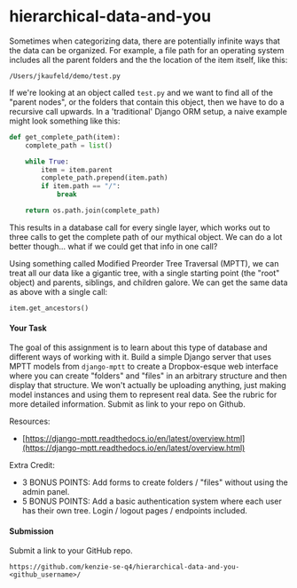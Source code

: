 <!-- 

Resources:

https://django-mptt.readthedocs.io/en/latest/tutorial.html

https://django-mptt.readthedocs.io/en/latest/templates.html#getting-started

https://guides.github.com/features/wikis/

Project name: Hierarchial Data and You!

Project Explanation:

This project is a simple Dropbox clone that will use MPTT models to enable the user to create folders and files that display in a visual tree-like structure.

Added Bonus: The user can now submit file objects from the home page, no need to use the admin panel.

Project Installation: 
Step 1. The main page should be accessible out of the box, so head on over to this link -> http://http://127.0.0.1:8000/

Step 2. Upload some files and prepare to experience the tree structure visually.

Tip! If your files are all lining up equally you may not have created an children yet. 
    a. Upload another file, 
    b. this time select a 'parent' file from the dropdown menu (this will allow you to nest your new file object under it)

Alright, you should now have your own shiny visual file tree.
Well done :)


Are you an admin and need access fast?
Step 1. run this code in the terminal:
    
        poetry install
        python manage.py createsuperuser
        python manage.py runserver

Step 2. navigate here to login with you createsuperuser credentials:

        http://http://127.0.0.1:8000/admin

Hope this was helpful, 
"happy hacking".
 -->


# hierarchical-data-and-you

Sometimes when categorizing data, there are potentially infinite ways that the data can be organized. For example, a file path for an operating system includes all the parent folders and the the location of the item itself, like this:

```
/Users/jkaufeld/demo/test.py
```

If we're looking at an object called `test.py` and we want to find all of the "parent nodes", or the folders that contain this object, then we have to do a recursive call upwards. In a 'traditional' Django ORM setup, a naive example might look something like this:

```python
def get_complete_path(item):
    complete_path = list()

    while True:
        item = item.parent
        complete_path.prepend(item.path)
        if item.path == "/":
            break

    return os.path.join(complete_path)
```

This results in a database call for every single layer, which works out to three calls to get the complete path of our mythical object. We can do a lot better though... what if we could get that info in one call?

Using something called Modified Preorder Tree Traversal (MPTT), we can treat all our data like a gigantic tree, with a single starting point (the "root" object) and parents, siblings, and children galore. We can get the same data as above with a single call:

```
item.get_ancestors()
```

#### **Your Task**

The goal of this assignment is to learn about this type of database and different ways of working with it. Build a simple Django server that uses MPTT models from `django-mptt` to create a Dropbox-esque web interface where you can create "folders" and "files" in an arbitrary structure and then display that structure. We won't actually be uploading anything, just making model instances and using them to represent real data. See the rubric for more detailed information. Submit as link to your repo on Github.

Resources:

*   [https://django-mptt.readthedocs.io/en/latest/overview.html](https://django-mptt.readthedocs.io/en/latest/overview.html)

Extra Credit:

*   3 BONUS POINTS: Add forms to create folders / "files" without using the admin panel.
*   5 BONUS POINTS: Add a basic authentication system where each user has their own tree. Login / logout pages / endpoints included.

#### **Submission**

Submit a link to your GitHub repo.

```
https://github.com/kenzie-se-q4/hierarchical-data-and-you-<github_username>/
```
